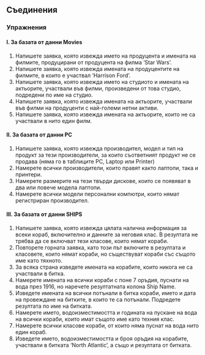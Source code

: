 ## Съединения
### Упражнения
#### I. За базата от данни Movies
1. Напишете заявка, която извежда името на продуцента и имената на
филмите, продуцирани от продуцента на филма ‘Star Wars’.
2. Напишете заявка, която извежда имената на продуцентите на филмите, в
които е участвал ‘Harrison Ford’.
3. Напишете заявка, която извежда името на студиото и имената на
актьорите, участвали във филми, произведени от това студио, подредени
по име на студио.
4. Напишете заявка, която извежда имената на актьорите, участвали във
филми на продуценти с най-големи нетни активи.
5. Напишете заявка, която извежда имената на актьорите, които не са
участвали в нито един филм.
#### II. За базата от данни PC
1. Напишете заявка, която извежда производител, модел и тип на продукт
за тези производители, за които съответният продукт не се продава
(няма го в таблиците PC, Laptop или Printer)
2. Намерете всички производители, които правят както лаптопи, така и
принтери.
3. Намерете размерите на тези твърди дискове, които се появяват в два
или повече модела лаптопи.
4. Намерете всички модели персонални компютри, които нямат регистриран
производител.
#### III. За базата от данни SHIPS
1. Напишете заявка, която извежда цялата налична информация за всеки
кораб, включително и данните за неговия клас. В резултата не трябва да
се включват тези класове, които нямат кораби.
2. Повторете горната заявка, като този път включите в резултата и
класовете, които нямат кораби, но съществуват кораби със същото име
като тяхното.
3. За всяка страна изведете имената на корабите, които никога не са
участвали в битка.
4. Намерете имената на всички кораби с поне 7 оръдия, пуснати на вода
през 1916, но наречете резултатната колона Ship Name.
5. Изведете имената на всички потънали в битка кораби, името и дата на
провеждане на битките, в които те са потънали. Подредете резултата по
име на битката.
6. Намерете името, водоизместимостта и годината на пускане на вода на
всички кораби, които имат същото име като техния клас.
7. Намерете всички класове кораби, от които няма пуснат на вода нито един
кораб.
8. Изведете името, водоизместимостта и броя оръдия на корабите,
участвали в битката ‘North Atlantic’, а също и резултата от битката.